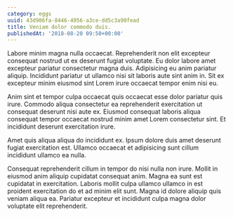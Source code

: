 ```yaml
---
category: eggs
uuid: 43d986fa-8446-4956-a3ce-dd5c3a90fead
title: Veniam dolor commodo duis.
publishedAt: '2018-08-20 09:50+00:00'
---
```


Labore minim magna nulla occaecat. Reprehenderit non elit excepteur consequat nostrud ut ex deserunt fugiat voluptate. Eu dolor labore amet excepteur pariatur consectetur magna duis. Adipisicing eu anim pariatur aliquip. Incididunt pariatur ut ullamco nisi sit laboris aute sint anim in. Sit ex excepteur minim eiusmod sint Lorem irure occaecat tempor enim nisi eu.

Anim sint et tempor culpa occaecat quis occaecat esse dolor pariatur quis irure. Commodo aliqua consectetur ea reprehenderit exercitation ut consequat deserunt nisi aute ex. Eiusmod consequat laboris aliqua consequat tempor occaecat nostrud minim amet Lorem consectetur sint. Et incididunt deserunt exercitation irure.

Amet quis aliqua aliqua do incididunt ex. Ipsum dolore duis amet deserunt fugiat exercitation est. Ullamco occaecat et adipisicing sunt cillum incididunt ullamco ea nulla.

Consequat reprehenderit cillum in tempor do nisi nulla non irure. Mollit in eiusmod anim aliquip cupidatat consequat anim. Magna ea sunt est cupidatat in exercitation. Laboris mollit culpa ullamco ullamco in est proident exercitation do et ad minim elit sunt. Magna id dolore aliquip quis veniam aliqua ea. Pariatur excepteur et incididunt culpa magna dolor voluptate elit reprehenderit.